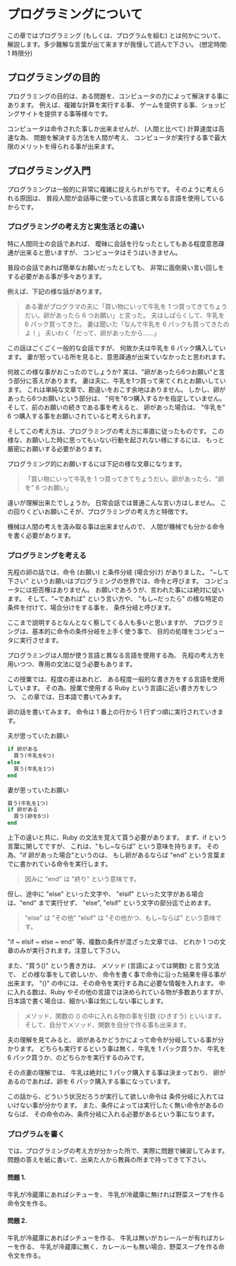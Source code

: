 プログラミングについて
===================

この章ではプログラミング (もしくは、プログラムを組む) とは何かについて、
解説します。多少難解な言葉が出て来ますが我慢して読んで下さい。
(想定時間: 1 時限分)

## プログラミングの目的

プログラミングの目的は、ある問題を、コンピュータの力によって解決する事にあります。
例えば、複雑な計算を実行する事、
ゲームを提供する事、ショッピングサイトを提供する事等様々です。

コンピュータは命令された事しか出来ませんが、
(人間と比べて) 計算速度は高速な為、
問題を解決する方法を人間が考え、
コンピュータが実行する事で最大限のメリットを得られる事が出来ます。

## プログラミング入門

プログラミングは一般的に非常に複雑に捉えられがちです。
そのように考えられる原因は、
普段人間が会話等に使っている言語と異なる言語を使用しているからです。

### プログラミングの考え方と実生活との違い

特に人間同士の会話であれば、
曖昧に会話を行なったとしてもある程度意思疎通が出来ると思いますが、
コンピュータはそうはいきません。

普段の会話であれば簡単なお願いだったとしても、
非常に面倒臭い言い回しをする必要がある事が多々あります。

例えば、下記の様な話があります。
> ある妻がプログラマの夫に「買い物にいって牛乳を 1 つ買ってきてちょうだい。卵があったら 6 つお願い」と言った。
> 夫はしばらくして、牛乳を 6 パック買ってきた。
> 妻は聞いた「なんで牛乳を 6 パックも買ってきたのよ！」
> 夫いわく「だって、卵があったから……」

この話はごくごく一般的な会話ですが、
何故か夫は牛乳を 6 パック購入しています。
妻が怒っている所を見ると、意思疎通が出来ていなかったと思われます。

何故この様な事がおこったのでしょうか?
実は、"卵があったら6つお願い"と言う部分に答えがあります。
妻は夫に、牛乳を1つ買って来てくれとお願いしています。
これは単純な文章で、勘違いをおこす余地はありません。
しかし、卵があったら6つお願いという部分は、
"何を"6つ購入するかを指定していません。
そして、前のお願いの続きである事を考えると、
卵があった場合は、
"牛乳を" 6 つ購入する事をお願いされていると考えられます。

そしてこの考え方は、プログラミングの考え方に率直に従ったものです。
この様な、お願いした時に思ってもいない行動を起されない様にするには、
もっと厳密にお願いする必要があります。

プログラミング的にお願いするには下記の様な文章になります。
> 「買い物にいって牛乳を 1 つ買ってきてちょうだい。卵があったら、"卵を" 6 つお願い」

違いが理解出来たでしょうか。
日常会話では普通こんな言い方はしません。
この回りくどいお願いこそが、プログラミングの考え方と特徴です。

機械は人間の考えを汲み取る事は出来ませんので、
人間が機械でも分かる命令を書く必要があります。

### プログラミングを考える

先程の卵の話では、命令 (お願い) と条件分岐 (場合分け) がありました。
"~して下さい" というお願いはプログラミングの世界では、命令と呼びます。
コンピュータには拒否権はありません。
お願いであろうが、言われた事には絶対に従います。
そして、"~であれば" という言い方や、
"もし~だったら" の様な特定の条件を付けて、場合分けをする事を、
条件分岐と呼びます。

ここまで説明するとなんとなく察してくる人も多いと思いますが、
プログラミングは、基本的に命令の条件分岐を上手く使う事で、
目的の処理をコンピュータに実行させます。

プログラミングは人間が使う言語と異なる言語を使用する為、
先程の考え方を用いつつ、専用の文法に従う必要もあります。

この授業では、程度の差はあれど、
ある程度一般的な書き方をする言語を使用しています。
その為、授業で使用する Ruby という言語に近い書き方をしつつ、
この章では、日本語で書いてみます。

卵の話を書いてみます。
命令は 1 番上の行から 1 行ずつ順に実行されていきます。

夫が思っていたお願い
```Ruby
if 卵がある
  買う(牛乳を6つ)
else
  買う(牛乳を1つ)
end
```

妻が思っていたお願い
```Ruby
買う(牛乳を1つ)
if 卵がある
  買う(卵を6つ)
end
```

上下の違いと共に、Ruby の文法を覚えて貰う必要があります。
まず、if という言葉に関してですが、
これは、"もし~ならば" という意味を持ちます。
その為、"if 卵があった場合"というのは、
もし卵があるならば "end" という言葉までに書かれている命令を実行します。

> 因みに "end" は "終り" という意味です。

但し、途中に "else" といった文字や、
"elsif" といった文字がある場合は、"end" まで実行せず、
"else", "elsif" という文字の部分迄で止めます。

> "else" は "その他" "elsif" は "その他かつ、もし~ならば" という意味です。

"if ~ elsif ~ else ~ end" 等、複数の条件が混ざった文章では、
どれか 1 つの文章のみが実行されます。注意して下さい。

また、"買う()" という書き方は、
メソッド (言語によっては関数) と言う文法で、
どの様な事をして欲しいか、
命令を書く事で命令に沿った結果を得る事が出来ます。
"()" の中には、その命令を実行する為に必要な情報を入れます。
中に入れる数は、Ruby やその他の言語では決められている物が多数ありますが、
日本語で書く場合は、細かい事は気にしない事にします。

> メソッド、関数の () の中に入れる物の事を引数 (ひきすう) といいます。
> そして、自分でメソッド、関数を自分で作る事も出来ます。

夫の理解を見てみると、
卵があるかどうかによって命令が分岐している事が分かります。
どちらも実行するという事は無く、牛乳を 1 パック買うか、
牛乳を 6 パック買うか、のどちらかを実行するのみです。

その点妻の理解では、
牛乳は絶対に 1 パック購入する事は決まっており、
卵があるのであれば、卵を 6 パック購入する事になっています。

この話から、どういう状況だろうが実行して欲しい命令は
条件分岐に入れてはいけない事が分かります。
また、条件によっては実行したく無い命令があるのならば、
その命令のみ、条件分岐に入れる必要があるという事になります。

### プログラムを書く

では、プログラミングの考え方が分かった所で、実際に問題で練習してみます。
問題の答えを紙に書いて、出来た人から教員の所まで持ってきて下さい。

#### 問題 1.

牛乳が冷蔵庫にあればシチューを、
牛乳が冷蔵庫に無ければ野菜スープを作る命令文を作る。

#### 問題 2.

牛乳が冷蔵庫にあればシチューを作る、
牛乳は無いがカレールーが有ればカレーを作る、
牛乳が冷蔵庫に無く、カレールーも無い場合、野菜スープを作る命令文を作る。
